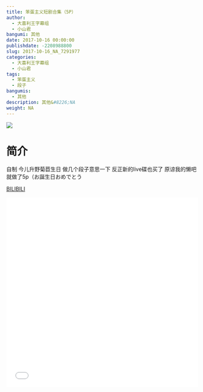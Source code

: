 ```yaml
---
title: 笨蛋主义短剧合集（5P）
author: 
  - 大喜利王字幕组
  - 小山君
bangumi: 其他
date: 2017-10-16 00:00:00
publishdate: -2208988800
slug: 2017-10-16_NA_7291977
categories: 
  - 大喜利王字幕组
  - 小山君
tags: 
  - 笨蛋主义
  - 段子
bangumis: 
  - 其他
description: 其他&#8226;NA
weight: NA
---
```


![](https://i.imgur.com/WwynsDz.jpg)

# 简介  
自制 今儿升野菊苣生日 做几个段子意思一下 反正新的live碟也买了 原谅我的懒吧就做了5p（お誕生日おめでとう

  [BILIBILI](https://www.bilibili.com/video/av7291977/)


  <iframe src="//www.bilibili.com/html/html5player.html?cid=11920443&aid=7291977" width="100%" height="500" frameborder="0" allowfullscreen="allowfullscreen"></iframe>
